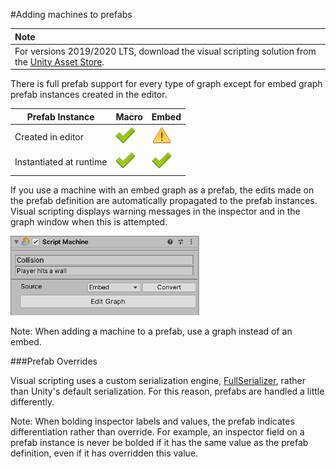 #Adding machines to prefabs

| **Note**                                                     |
| :----------------------------------------------------------- |
| For versions 2019/2020 LTS, download the visual scripting solution from the [Unity Asset Store](https://assetstore.unity.com/packages/tools/visual-bolt-163802). |

There is full prefab support for every type of graph except for embed graph prefab instances created in the editor.

| Prefab Instance| Macro| Embed|
|---|---|---|
| Created in editor|![](images/bolt-tick.png)|![](images/bolt-error.png)|
| Instantiated at runtime |![](images/bolt-tick.png)| ![](images/bolt-tick.png)|

If you use a machine with an embed graph as a prefab, the edits made on the prefab definition are  automatically propagated to the prefab instances. Visual scripting displays warning messages in the inspector and in the graph window when this is attempted.

![](images/VS_ScriptMachineEmbed.png)

Note: When adding a machine to a prefab, use a graph instead of an embed.

###Prefab Overrides

Visual scripting uses a custom serialization engine, [FullSerializer](https://github.com/jacobdufault/fullserializer), rather than Unity's default serialization. For this reason, prefabs are handled a little differently.

Note: When bolding inspector labels and values, the prefab indicates differentiation rather than override. For example, an inspector field on a prefab instance is never be bolded if it has the same value as the prefab definition, even if it has overridden this value.
